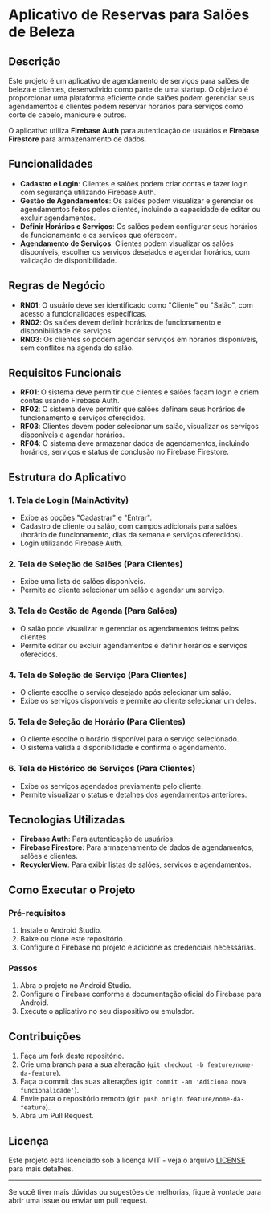 

# Aplicativo de Reservas para Salões de Beleza

## Descrição

Este projeto é um aplicativo de agendamento de serviços para salões de beleza e clientes, desenvolvido como parte de uma startup. O objetivo é proporcionar uma plataforma eficiente onde salões podem gerenciar seus agendamentos e clientes podem reservar horários para serviços como corte de cabelo, manicure e outros.

O aplicativo utiliza **Firebase Auth** para autenticação de usuários e **Firebase Firestore** para armazenamento de dados.

## Funcionalidades

- **Cadastro e Login**: Clientes e salões podem criar contas e fazer login com segurança utilizando Firebase Auth.
- **Gestão de Agendamentos**: Os salões podem visualizar e gerenciar os agendamentos feitos pelos clientes, incluindo a capacidade de editar ou excluir agendamentos.
- **Definir Horários e Serviços**: Os salões podem configurar seus horários de funcionamento e os serviços que oferecem.
- **Agendamento de Serviços**: Clientes podem visualizar os salões disponíveis, escolher os serviços desejados e agendar horários, com validação de disponibilidade.

## Regras de Negócio

- **RN01**: O usuário deve ser identificado como "Cliente" ou "Salão", com acesso a funcionalidades específicas.
- **RN02**: Os salões devem definir horários de funcionamento e disponibilidade de serviços.
- **RN03**: Os clientes só podem agendar serviços em horários disponíveis, sem conflitos na agenda do salão.

## Requisitos Funcionais

- **RF01**: O sistema deve permitir que clientes e salões façam login e criem contas usando Firebase Auth.
- **RF02**: O sistema deve permitir que salões definam seus horários de funcionamento e serviços oferecidos.
- **RF03**: Clientes devem poder selecionar um salão, visualizar os serviços disponíveis e agendar horários.
- **RF04**: O sistema deve armazenar dados de agendamentos, incluindo horários, serviços e status de conclusão no Firebase Firestore.

## Estrutura do Aplicativo

### 1. Tela de Login (MainActivity)

- Exibe as opções "Cadastrar" e "Entrar".
- Cadastro de cliente ou salão, com campos adicionais para salões (horário de funcionamento, dias da semana e serviços oferecidos).
- Login utilizando Firebase Auth.

### 2. Tela de Seleção de Salões (Para Clientes)

- Exibe uma lista de salões disponíveis.
- Permite ao cliente selecionar um salão e agendar um serviço.

### 3. Tela de Gestão de Agenda (Para Salões)

- O salão pode visualizar e gerenciar os agendamentos feitos pelos clientes.
- Permite editar ou excluir agendamentos e definir horários e serviços oferecidos.

### 4. Tela de Seleção de Serviço (Para Clientes)

- O cliente escolhe o serviço desejado após selecionar um salão.
- Exibe os serviços disponíveis e permite ao cliente selecionar um deles.

### 5. Tela de Seleção de Horário (Para Clientes)

- O cliente escolhe o horário disponível para o serviço selecionado.
- O sistema valida a disponibilidade e confirma o agendamento.

### 6. Tela de Histórico de Serviços (Para Clientes)

- Exibe os serviços agendados previamente pelo cliente.
- Permite visualizar o status e detalhes dos agendamentos anteriores.

## Tecnologias Utilizadas

- **Firebase Auth**: Para autenticação de usuários.
- **Firebase Firestore**: Para armazenamento de dados de agendamentos, salões e clientes.
- **RecyclerView**: Para exibir listas de salões, serviços e agendamentos.

## Como Executar o Projeto

### Pré-requisitos

1. Instale o Android Studio.
2. Baixe ou clone este repositório.
3. Configure o Firebase no projeto e adicione as credenciais necessárias.

### Passos

1. Abra o projeto no Android Studio.
2. Configure o Firebase conforme a documentação oficial do Firebase para Android.
3. Execute o aplicativo no seu dispositivo ou emulador.

## Contribuições

1. Faça um fork deste repositório.
2. Crie uma branch para a sua alteração (`git checkout -b feature/nome-da-feature`).
3. Faça o commit das suas alterações (`git commit -am 'Adiciona nova funcionalidade'`).
4. Envie para o repositório remoto (`git push origin feature/nome-da-feature`).
5. Abra um Pull Request.

## Licença

Este projeto está licenciado sob a licença MIT - veja o arquivo [LICENSE](LICENSE) para mais detalhes.

---

Se você tiver mais dúvidas ou sugestões de melhorias, fique à vontade para abrir uma issue ou enviar um pull request.


